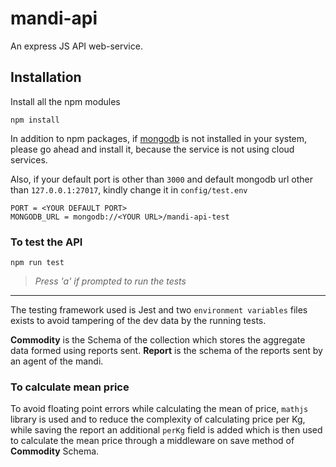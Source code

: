 # mandi-api

An express JS API web-service.

## Installation

Install all the npm modules 

``` 
npm install
```

In addition to npm packages, if [mongodb](https://www.mongodb.com/try/download/community)  is not installed in your system, please go ahead and install it, because the service 
is not using cloud services.

Also, if your default port is other than `3000` and default mongodb url other than `127.0.0.1:27017`, kindly change it in `config/test.env`
```
PORT = <YOUR DEFAULT PORT>
MONGODB_URL = mongodb://<YOUR URL>/mandi-api-test
```

### To test the API 

```
npm run test
```

 >_Press 'a' if prompted to run the tests_

---

 The testing framework used is Jest and two `environment variables` files exists to avoid tampering of the dev data by the running tests.
 
**Commodity** is the Schema of the collection which stores the aggregate data formed using reports sent. **Report** is the schema of the 
 reports sent by an agent of the mandi.
 
 ### To calculate mean price
 
 To avoid floating point errors while calculating the mean of price, `mathjs` library is used and to reduce the complexity of calculating price per Kg, while saving
 the report an additional `perKg` field is added which is then used to calculate the mean price through a middleware on save method of **Commodity** Schema.
 
 






